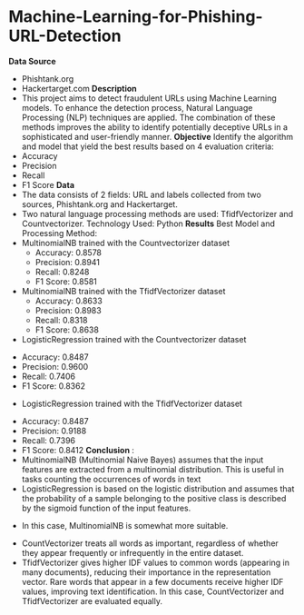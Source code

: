 # Machine-Learning-for-Phishing-URL-Detection
 **Data Source**
* Phishtank.org
* Hackertarget.com
 **Description**
* This project aims to detect fraudulent URLs using Machine Learning models. To enhance the detection process, Natural Language Processing (NLP) techniques are applied. The combination of these methods improves the ability to identify potentially deceptive URLs in a sophisticated and user-friendly manner.
 **Objective**
Identify the algorithm and model that yield the best results based on 4 evaluation criteria:
* Accuracy
* Precision
* Recall
* F1 Score
 **Data**
* The data consists of 2 fields: URL and labels collected from two sources, Phishtank.org and Hackertarget.
* Two natural language processing methods are used: TfidfVectorizer and Countvectorizer.
Technology Used: Python
 **Results**
Best Model and Processing Method:
* MultinomialNB trained with the Countvectorizer dataset
  + Accuracy: 0.8578
  +  Precision: 0.8941
  +   Recall: 0.8248
  +    F1 Score: 0.8581
* MultinomialNB trained with the TfidfVectorizer dataset
  + Accuracy: 0.8633
  + Precision: 0.8983
  + Recall: 0.8318
  + F1 Score: 0.8638
* LogisticRegression trained with the Countvectorizer dataset
 + Accuracy: 0.8487
 + Precision: 0.9600
 + Recall: 0.7406
 + F1 Score: 0.8362
* LogisticRegression trained with the TfidfVectorizer dataset
 + Accuracy: 0.8487
 +  Precision: 0.9188
 +   Recall: 0.7396
 +    F1 Score: 0.8412
 **Conclusion** :
 + MultinomialNB (Multinomial Naive Bayes) assumes that the input features are extracted from a multinomial distribution. This is useful in tasks counting the occurrences of words in text
 +  LogisticRegression is based on the logistic distribution and assumes that the probability of a sample belonging to the positive class is described by the sigmoid function of the input features.
 - In this case, MultinomialNB is somewhat more suitable.
 +  CountVectorizer treats all words as important, regardless of whether they appear frequently or infrequently in the entire dataset.
 +  TfidfVectorizer gives higher IDF values to common words (appearing in many documents), reducing their importance in the representation vector. Rare words that appear in a few documents receive higher IDF values, improving text identification. In this case, CountVectorizer and TfidfVectorizer are evaluated equally.
